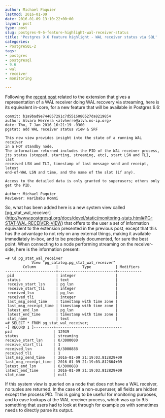 ```yaml
---
author: Michael Paquier
lastmod: 2016-01-09
date: 2016-01-09 13:10:22+00:00
layout: post
type: post
slug: postgres-9-6-feature-highlight-wal-receiver-status
title: 'Postgres 9.6 feature highlight - WAL receiver status via SQL'
categories:
- PostgreSQL-2
tags:
- postgres
- postgresql
- 9.6
- wal
- receiver
- monitoring

---
```


Following the [recent post](/postgresql-2/track-wal-receiver-state/) related
to the extension that gives a representation of a WAL receiver doing WAL
recovery via streaming, here is its equivalent in-core, for a new feature
that will be available in Postgres 9.6:

    commit: b1a9bad9e744857291c7d5516080527da8219854
    author: Alvaro Herrera <alvherre@alvh.no-ip.org>
    date: Thu, 7 Jan 2016 16:21:19 -0300
    pgstat: add WAL receiver status view & SRF

    This new view provides insight into the state of a running WAL receiver
    in a HOT standby node.
    The information returned includes the PID of the WAL receiver process,
    its status (stopped, starting, streaming, etc), start LSN and TLI, last
    received LSN and TLI, timestamp of last message send and receipt, latest
    end-of-WAL LSN and time, and the name of the slot (if any).

    Access to the detailed data is only granted to superusers; others only
    get the PID.

    Author: Michael Paquier
    Reviewer: Haribabu Kommi

So, what has been added here is a new system view called [pg\_stat\_wal\_receiver]
(http://www.postgresql.org/docs/devel/static/monitoring-stats.html#PG-STAT-WAL-RECEIVER-VIEW)
that offers to the user a set of information equivalent to the extension
presented in the previous post, except that this has the advantage to not
rely on any external things, making it available immediately in-box, and to
be precisely documented, for sure the best point. When connecting to a node
performing streaming on the receiver-side, here is the information present:

    =# \d pg_stat_wal_receiver
                View "pg_catalog.pg_stat_wal_receiver"
            Column         |           Type           | Modifiers
    -----------------------+--------------------------+-----------
     pid                   | integer                  |
     status                | text                     |
     receive_start_lsn     | pg_lsn                   |
     receive_start_tli     | integer                  |
     received_lsn          | pg_lsn                   |
     received_tli          | integer                  |
     last_msg_send_time    | timestamp with time zone |
     last_msg_receipt_time | timestamp with time zone |
     latest_end_lsn        | pg_lsn                   |
     latest_end_time       | timestamp with time zone |
     slot_name             | text                     |
    =# SELECT * FROM pg_stat_wal_receiver;
    -[ RECORD 1 ]---------+------------------------------
    pid                   | 12939
    status                | streaming
    receive_start_lsn     | 0/3000000
    receive_start_tli     | 1
    received_lsn          | 0/3000888
    received_tli          | 1
    last_msg_send_time    | 2016-01-09 21:19:03.812829+09
    last_msg_receipt_time | 2016-01-09 21:19:03.812864+09
    latest_end_lsn        | 0/3000888
    latest_end_time       | 2016-01-09 21:19:03.812829+09
    slot_name             | null

If this system view is queried on a node that does not have a WAL receiver,
no tuples are returned. In the case of a non-superuser, all fields are
hidden except the process PID. This is going to be useful for monitoring
purposes, and to ease lookups at the WAL receiver process, which was
up to 9.5 something that users had to look at through for example ps
with sometimes needs to directly parse its output.
